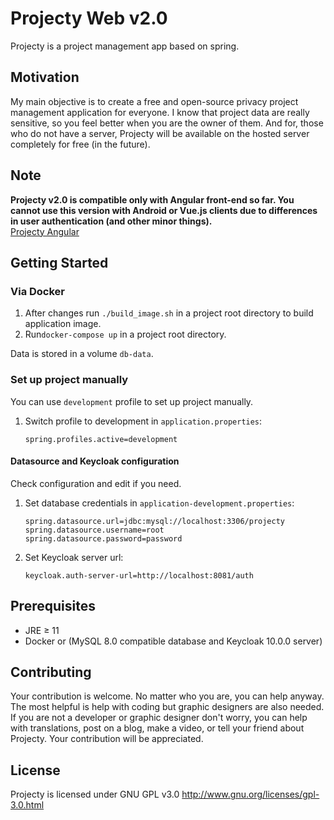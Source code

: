 # Projecty Web v2.0
Projecty is a project management app based on spring.

## Motivation
My main objective is to create a free and open-source privacy project management application for everyone.
I know that project data are really sensitive, so you feel better when you are the owner of them.
And for, those who do not have a server, 
Projecty will be available on the hosted server completely for free (in the future).

## Note
**Projecty v2.0 is compatible only with Angular front-end so far. You cannot use this version with 
Android or Vue.js clients due to differences in user authentication (and other minor things).**       
[Projecty Angular](https://github.com/marcinadd/projecty-angular) 

## Getting Started
### Via Docker
1. After changes run `./build_image.sh` in a project root directory to build application image.
1. Run`docker-compose up` in a project root directory.

Data is stored in a volume `db-data`.

### Set up project manually
You can use `development` profile to set up project manually.
1. Switch profile to development in `application.properties`:  
    ```
    spring.profiles.active=development
    ```

#### Datasource and Keycloak configuration
Check configuration and edit if you need.
1. Set database credentials in `application-development.properties`:
    ```
   spring.datasource.url=jdbc:mysql://localhost:3306/projecty
   spring.datasource.username=root
   spring.datasource.password=password
    ``` 
1. Set Keycloak server url:  
     ```
     keycloak.auth-server-url=http://localhost:8081/auth
    ```
## Prerequisites
* JRE ≥ 11
* Docker or (MySQL 8.0 compatible database and Keycloak 10.0.0 server)  

## Contributing
Your contribution is welcome. No matter who you are, you can help anyway.
The most helpful is help with coding but graphic designers are also needed.
If you are not a developer or graphic designer don't worry,
you can help with translations, post on a blog, make a video, or tell your friend about Projecty.
Your contribution will be appreciated.

## License
Projecty is licensed under GNU GPL v3.0 http://www.gnu.org/licenses/gpl-3.0.html
